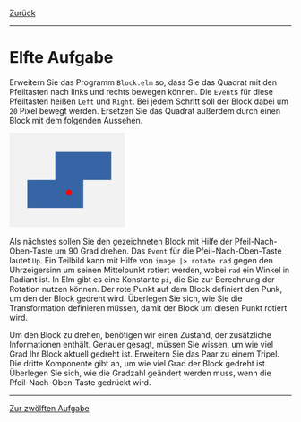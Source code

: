 [Zurück](ComplexState.md)

---

# Elfte Aufgabe

Erweitern Sie das Programm `Block.elm` so, dass Sie das Quadrat mit den Pfeiltasten nach links und rechts bewegen können.
Die `Event`s für diese Pfeiltasten heißen `Left` und `Right`.
Bei jedem Schritt soll der Block dabei um `20` Pixel bewegt werden.
Ersetzen Sie das Quadrat außerdem durch einen Block mit dem folgenden Aussehen.

![Block](../images/block.png)

Als nächstes sollen Sie den gezeichneten Block mit Hilfe der Pfeil-Nach-Oben-Taste um 90 Grad drehen.
Das `Event` für die Pfeil-Nach-Oben-Taste lautet `Up`.
Ein Teilbild kann mit Hilfe von `image |> rotate rad` gegen den Uhrzeigersinn um seinen Mittelpunkt rotiert werden, wobei `rad` ein Winkel in Radiant ist.
In Elm gibt es eine Konstante `pi`, die Sie zur Berechnung der Rotation nutzen können.
Der rote Punkt auf dem Block definiert den Punk, um den der Block gedreht wird.
Überlegen Sie sich, wie Sie die Transformation definieren müssen, damit der Block um diesen Punkt rotiert wird.

Um den Block zu drehen, benötigen wir einen Zustand, der zusätzliche Informationen enthält.
Genauer gesagt, müssen Sie wissen, um wie viel Grad Ihr Block aktuell gedreht ist.
Erweitern Sie das Paar zu einem Tripel.
Die dritte Komponente gibt an, um wie viel Grad der Block gedreht ist.
Überlegen Sie sich, wie die Gradzahl geändert werden muss, wenn die Pfeil-Nach-Oben-Taste gedrückt wird.

---

[Zur zwölften Aufgabe](DataTypes.md)
